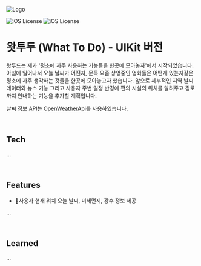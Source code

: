
![Logo](https://dev-to-uploads.s3.amazonaws.com/uploads/articles/th5xamgrr6se0x5ro4g6.png)



![iOS License](https://img.shields.io/badge/platform-IPhone-orange?style=for-the-badge&logo=swift) 
![iOS License](https://img.shields.io/badge/version-14.2-blue?style=for-the-badge&logo=ios)


# 왓투두 (What To Do) - UIKit 버전

왓투드는 제가 '평소에 자주 사용하는 기능들을 한곳에 모아놓자'에서 시작되었습니다. 아침에 일어나서 오늘 날씨가 어떤지, 문득 요즘 상영중인 영화들은 어떤게 있는지같은 평소에 자주 생각하는 것들을 한곳에 모아놓고자 했습니다. 앞으로 세부적인 지역 날씨 데이터와 뉴스 기능 그리고 사용자 주변 일정 반경에 편의 시설의 위치를 알려주고 경로까지 안내하는 기능을 추가할 계획입니다.

날씨 정보 API는 [OpenWeatherApi](https://openweathermap.org/)를 사용하였습니다.

<br />

## Tech

...

<br />

## Features

- 사용자 현재 위치 오늘 날씨, 미세먼지, 강수 정보 제공

...

<br />

## Learned

...

<br />

